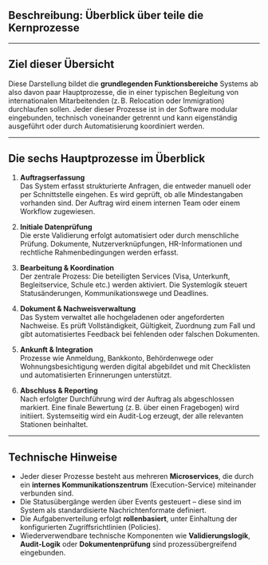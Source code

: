 
## Beschreibung: Überblick über teile die Kernprozesse

---

## Ziel dieser Übersicht

Diese Darstellung bildet die **grundlegenden Funktionsbereiche**  Systems ab also davon paar Hauptprozesse, die in einer typischen Begleitung von internationalen Mitarbeitenden (z. B. Relocation oder Immigration) durchlaufen sollen. Jeder dieser Prozesse ist in der Software modular eingebunden, technisch voneinander getrennt und kann eigenständig ausgeführt oder durch Automatisierung koordiniert werden.

---

## Die sechs Hauptprozesse im Überblick

1. **Auftragserfassung**  
   Das System erfasst strukturierte Anfragen, die entweder manuell oder per Schnittstelle eingehen. Es wird geprüft, ob alle Mindestangaben vorhanden sind. Der Auftrag wird einem internen Team oder einem Workflow zugewiesen.

2. **Initiale Datenprüfung**  
   Die erste Validierung erfolgt automatisiert oder durch menschliche Prüfung. Dokumente, Nutzerverknüpfungen, HR-Informationen und rechtliche Rahmenbedingungen werden erfasst.

3. **Bearbeitung & Koordination**  
   Der zentrale Prozess: Die beteiligten Services (Visa, Unterkunft, Begleitservice, Schule etc.) werden aktiviert. Die Systemlogik steuert Statusänderungen, Kommunikationswege und Deadlines.

4. **Dokument & Nachweisverwaltung**  
   Das System verwaltet alle hochgeladenen oder angeforderten Nachweise. Es prüft Vollständigkeit, Gültigkeit, Zuordnung zum Fall und gibt automatisiertes Feedback bei fehlenden oder falschen Dokumenten.

5. **Ankunft & Integration**  
   Prozesse wie Anmeldung, Bankkonto, Behördenwege oder Wohnungsbesichtigung werden digital abgebildet und mit Checklisten und automatisierten Erinnerungen unterstützt.

6. **Abschluss & Reporting**  
   Nach erfolgter Durchführung wird der Auftrag als abgeschlossen markiert. Eine finale Bewertung (z. B. über einen Fragebogen) wird initiiert. Systemseitig wird ein Audit-Log erzeugt, der alle relevanten Stationen beinhaltet.

---

## Technische Hinweise

- Jeder dieser Prozesse besteht aus mehreren **Microservices**, die durch ein **internes Kommunikationszentrum** (Execution-Service) miteinander verbunden sind.
- Die Statusübergänge werden über Events gesteuert – diese sind im System als standardisierte Nachrichtenformate definiert.
- Die Aufgabenverteilung erfolgt **rollenbasiert**, unter Einhaltung der konfigurierten Zugriffsrichtlinien (Policies).
- Wiederverwendbare technische Komponenten wie **Validierungslogik**, **Audit-Logik** oder **Dokumentenprüfung** sind prozessübergreifend eingebunden.

